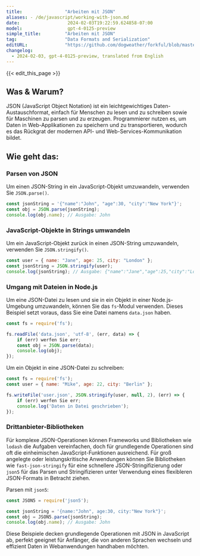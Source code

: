 ```yaml
---
title:                "Arbeiten mit JSON"
aliases: - /de/javascript/working-with-json.md
date:                  2024-02-03T19:22:59.624858-07:00
model:                 gpt-4-0125-preview
simple_title:         "Arbeiten mit JSON"
tag:                  "Data Formats and Serialization"
editURL:              "https://github.com/dogweather/forkful/blob/master/content/de/javascript/working-with-json.md"
changelog:
  - 2024-02-03, gpt-4-0125-preview, translated from English
---
```


{{< edit_this_page >}}

## Was & Warum?

JSON (JavaScript Object Notation) ist ein leichtgewichtiges Daten-Austauschformat, einfach für Menschen zu lesen und zu schreiben sowie für Maschinen zu parsen und zu erzeugen. Programmierer nutzen es, um Daten in Web-Applikationen zu speichern und zu transportieren, wodurch es das Rückgrat der modernen API- und Web-Services-Kommunikation bildet.

## Wie geht das:

### Parsen von JSON
Um einen JSON-String in ein JavaScript-Objekt umzuwandeln, verwenden Sie `JSON.parse()`.

```javascript
const jsonString = '{"name":"John", "age":30, "city":"New York"}';
const obj = JSON.parse(jsonString);
console.log(obj.name); // Ausgabe: John
```

### JavaScript-Objekte in Strings umwandeln
Um ein JavaScript-Objekt zurück in einen JSON-String umzuwandeln, verwenden Sie `JSON.stringify()`.

```javascript
const user = { name: "Jane", age: 25, city: "London" };
const jsonString = JSON.stringify(user);
console.log(jsonString); // Ausgabe: {"name":"Jane","age":25,"city":"London"}
```

### Umgang mit Dateien in Node.js
Um eine JSON-Datei zu lesen und sie in ein Objekt in einer Node.js-Umgebung umzuwandeln, können Sie das `fs`-Modul verwenden. Dieses Beispiel setzt voraus, dass Sie eine Datei namens `data.json` haben.

```javascript
const fs = require('fs');

fs.readFile('data.json', 'utf-8', (err, data) => {
    if (err) werfen Sie err;
    const obj = JSON.parse(data);
    console.log(obj);
});
```

Um ein Objekt in eine JSON-Datei zu schreiben:

```javascript
const fs = require('fs');
const user = { name: "Mike", age: 22, city: "Berlin" };

fs.writeFile('user.json', JSON.stringify(user, null, 2), (err) => {
    if (err) werfen Sie err;
    console.log('Daten in Datei geschrieben');
});
```

### Drittanbieter-Bibliotheken
Für komplexe JSON-Operationen können Frameworks und Bibliotheken wie `lodash` die Aufgaben vereinfachen, doch für grundlegende Operationen sind oft die einheimischen JavaScript-Funktionen ausreichend. Für groß angelegte oder leistungskritische Anwendungen können Sie Bibliotheken wie `fast-json-stringify` für eine schnellere JSON-Stringifizierung oder `json5` für das Parsen und Stringifizieren unter Verwendung eines flexibleren JSON-Formats in Betracht ziehen.

Parsen mit `json5`:
```javascript
const JSON5 = require('json5');

const jsonString = '{name:"John", age:30, city:"New York"}';
const obj = JSON5.parse(jsonString);
console.log(obj.name); // Ausgabe: John
```

Diese Beispiele decken grundlegende Operationen mit JSON in JavaScript ab, perfekt geeignet für Anfänger, die von anderen Sprachen wechseln und effizient Daten in Webanwendungen handhaben möchten.
